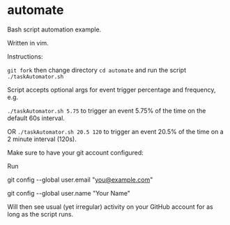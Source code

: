 # automate
Bash script automation example.

Written in vim.

Instructions:

`git fork` then change directory `cd automate` and run the script `./taskAutomator.sh`

Script accepts optional args for event trigger percentage and frequency, e.g.

`./taskAutomator.sh 5.75` to trigger an event 5.75% of the time on the default 60s interval.

OR `./taskAutomator.sh 20.5 120` to trigger an event 20.5% of the time on a 2 minute interval (120s).


Make sure to have your git account configured:

Run

  git config --global user.email "you@example.com"
  
  git config --global user.name "Your Name"

Will then see usual (yet irregular) activity on your GitHub account for as long as the script runs.
